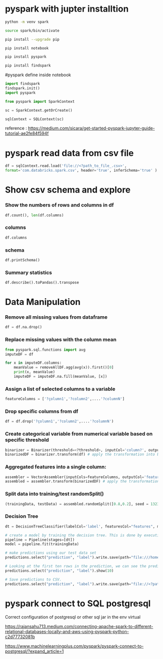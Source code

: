# pyspark with jupter installtion

```bash
python -m venv spark
```

```bash
source spark/bin/activate
```

```bash
pip install --upgrade pip 
```

```bash
pip install notebook
```


```bash
pip install pyspark
```


```bash
pip install findspark
```

#pyspark define inside notebook 


```python
import findspark
findspark.init()
import pyspark

from pyspark import SparkContext

sc = SparkContext.getOrCreate()

sqlContext = SQLContext(sc)
```
reference : https://medium.com/sicara/get-started-pyspark-jupyter-guide-tutorial-ae2fe84f594f

# pyspark read data from csv file

```python
df = sqlContext.read.load('file://<?path_to_file_.csv>',
format='com.databricks.spark.csv', header='true', inferSchema='true' )
````

# Show csv schema and explore 

### Show the numbers of rows and columns in df

```python
df.count(), len(df.columns)
```

### columns 

```python
df.columns
```
### schema

```python
df.printSchema()
```

### Summary statistics 

```python
df.describe().toPandas().transpose
```

# Data Manipulation 

### Remove all missing values from dataframe

```python
df = df.na.drop()
```

### Replace missing values with the column mean

```python
from pyspark.sql.functions import avg
imputeDF = df

for x in imputeDF.columns:
    meanValue = removeAllDF.agg(avg(x)).first()[0]
    print(x, meanValue)
    imputeDF = imputeDF.na.fill(meanValue, [x])
```

### Assign a list of selected columns to a variable 

```python
featureColumns = ['?çolumn1','?column2',....'?columnN']
```

### Drop specific columns from df
```python
df = df.drop('?çolumn1','?column2',....'?columnN')
```

### Create categorical variable from numerical variable based on specific threshold

```python
binarizer = Binarizer(threshold=<?threshold>, inputCol='column?', outputCol='label')
binarizedDF = binarizer.transform(df) # apply the transformation into binarizedDF 
```
### Aggregated features into a single column: 

```python
assembler = VectorAssembler(inputCols=featureColumns, outputCol='features') # featureColumns is the list of selected columns from before, see assign specific columns to a variable
assembled = assembler.transform(binarizedDF) # apply the transformation into assembled 
```

### Split data into training/test randomSplit()

```python
(trainingData, testData) = assembled.randomSplit([0.8,0.2], seed = 13234) #assembled is the dataframe, 0.8 and 0.2 are the ration between training to test, seed usually is not specified unless needed to be used again. 
```

### Decision Tree 

```python
dt = DecisionTreeClassifier(labelCol='label', featuresCol="features", maxDepth=5, minInstancesPerNode=20, impurity='gini') # The labelCol argument is the column we are trying to predict, featuresCol specifies the aggregated features column, maxDepth is stopping criterion for tree induction based on maximum depth of tree, minInstancesPerNode is stopping criterion for tree induction based on minimum number of samples in a node, and impurity is the impurity measure used to split nodes.

# create a model by training the decision tree. This is done by executing it in a Pipeline
pipeline = Pipeline(stages=[dt]) 
model = pipeline.fit(trainingData)

# make predictions using our test data set
predictions.select("prediction", "label").write.save(path="file:///home/osboxes/Downloads/coursera/big-data-4/predictions.csv", format='com.databricks.spark.csv', header='true') 

# Looking at the first ten rows in the prediction, we can see the prediction matches the input:
predictions.select("prediction", "label").show(10)

# Save predictions to CSV.
predictions.select("prediction", "label").write.save(path="file://<?path>/predictions.csv", format='com.databricks.spark.csv', header='true')

```

# pyspark connect to SQL postgresql

Correct configuration of postgresql or other sql jar in the env virtual 

https://rajansahu713.medium.com/connecting-apache-spark-to-different-relational-databases-locally-and-aws-using-pyspark-python-c2d77732081b

https://www.machinelearningplus.com/pyspark/pyspark-connect-to-postgresql/?expand_article=1

